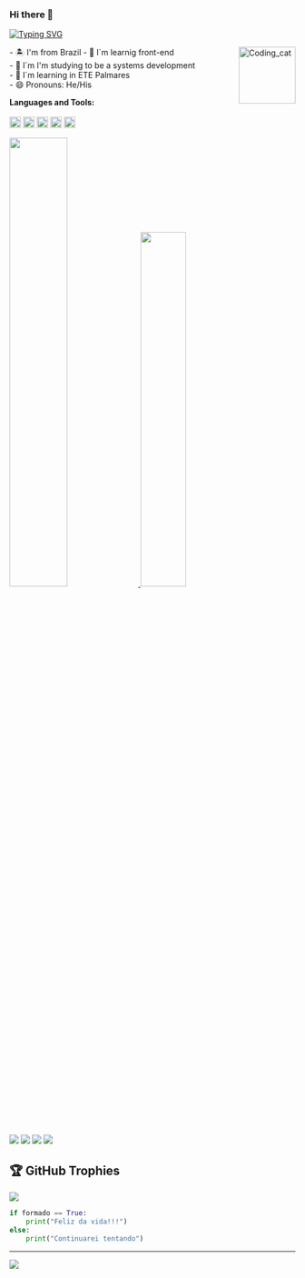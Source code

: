 ### Hi there 👋
[![Typing SVG](https://readme-typing-svg.demolab.com?font=Fira+Code&weight=600&size=32&pause=1000&color=F8F8FF&center=true&vCenter=true&width=1000&lines=OL%C3%81%2C+MEU+NOME+%C3%89+ESDRAS+ARAUJO!;SOU+ESTUDANTE+DE+PROGRAMAÇÃO❤️)](https://git.io/typing-svg)

<img height="100" align="right" alt="Coding_cat" src="https://media.giphy.com/media/scZPhLqaVOM1qG4lT9/giphy.gif">
- 🏝 I'm from Brazil
- 🔭 I´m learnig front-end<br>
- 📝 I´m I'm studying to be a systems development <br>
- 🌱 I´m learning in ETE Palmares<br>
- 😄 Pronouns: He/His<br>

**Languages ​​and Tools:**  <br><br>
<code><img height="20" src="https://img.shields.io/badge/JavaScript-323330?style=for-the-badge&logo=javascript&logoColor=F7DF1E"></code>
<code><img height="20" src="https://img.shields.io/badge/HTML-239120?style=for-the-badge&logo=html5&logoColor=white"></code>
<code><img height="20" src="https://img.shields.io/badge/CSS-239120?&style=for-the-badge&logo=css3&logoColor=white"></code>
<code><img height="20" src="https://img.shields.io/badge/Python-3776AB?style=for-the-badge&logo=python&logoColor=white"></code>
<code><img height="20" src="https://img.shields.io/badge/arduino-35495E?style=for-the-badge&logo=arduino&logoColor=4FC08D"></code>





 <div>
  <a href="https://github.com/Istrupiciu">
  <img width="45%" src="https://github-readme-stats.vercel.app/api?username=Istrupiciu&show_icons=true&theme=dark&include_all_commits=true&count_private=true"/>
  <img width="40%" src="https://github-readme-stats.vercel.app/api/top-langs/?username=Istrupiciu&layout=compact&langs_count=7&theme=dark"/>
</div>
<div> 
  <a href="https://instagram.com/araujo.esdras14" target="_blank"><img src="https://img.shields.io/badge/-Instagram-%23E4405F?style=for-the-badge&logo=instagram&logoColor=white" target="_blank"></a>
 	<a href="https://twitter.com/Istrupiciu" target="_blank"><img src="https://img.shields.io/badge/Twitter-1DA1F2?style=for-the-badge&logo=twitter&logoColor=white" target="_blank"></a>
  <a href = "mailto:araujo.esdras14@gmail.com"><img src="https://img.shields.io/badge/-Gmail-%23333?style=for-the-badge&logo=gmail&logoColor=white" target="_blank"></a>
  <a href="https://www.linkedin.com/in/Esdras-Araujo/" target="_blank"><img src="https://img.shields.io/badge/-LinkedIn-%230077B5?style=for-the-badge&logo=linkedin&logoColor=white" target="_blank"></a> 

## 🏆 GitHub Trophies
![](https://github-profile-trophy.vercel.app/?username=Istrupiciu&theme=discord&no-frame=true&no-bg=false&margin-w=4)

```python
if formado == True:
    print("Feliz da vida!!!")
else:
    print("Continuarei tentando")
```

---
[![](https://visitcount.itsvg.in/api?id=Istrupiciu&label=Profile%20Views&color=12&icon=5&pretty=false)](https://visitcount.itsvg.in)

 
